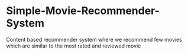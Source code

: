 # Simple-Movie-Recommender-System
Content based recommender system where we recommend few movies which are similar to the most rated and reviewed movie
